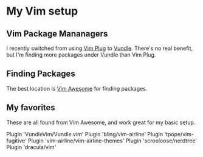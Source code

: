 # My Vim setup

## Vim Package Mananagers

I recently switched from using [Vim Plug](https://github.com/junegunn/vim-plug) to [Vundle](https://github.com/VundleVim/Vundle.vim). There's no real benefit, but I'm finding more packages under Vundle than Vim Plug. 

## Finding Packages

The best location is [Vim Awesome](https://vimawesome.com) for finding packages. 

## My favorites 

These are all found from Vim Awesome, and work great for my basic setup. 

Plugin 'VundleVim/Vundle.vim'
Plugin 'bling/vim-airline'
Plugin 'tpope/vim-fugitive'
Plugin 'vim-airline/vim-airline-themes'
Plugin 'scrooloose/nerdtree'
Plugin 'dracula/vim'




